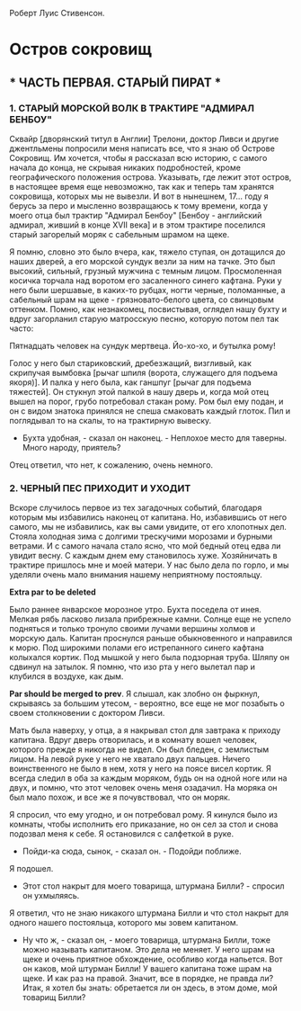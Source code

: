  Роберт Луис Стивенсон.

# Остров сокровищ

## * ЧАСТЬ ПЕРВАЯ. СТАРЫЙ ПИРАТ *

### 1. СТАРЫЙ МОРСКОЙ ВОЛК В ТРАКТИРЕ "АДМИРАЛ БЕНБОУ"

Сквайр [дворянский титул в Англии] Трелони, доктор Ливси и другие джентльмены попросили меня написать все, что я знаю об Острове Сокровищ. Им хочется, чтобы я рассказал всю историю, с самого начала до конца, не скрывая никаких подробностей, кроме географического положения острова. Указывать, где лежит этот остров, в настоящее время еще невозможно, так как и теперь там хранятся сокровища, которых мы не вывезли. И вот в нынешнем, 17... году я берусь за перо и мысленно возвращаюсь к тому времени, когда у моего отца был трактир "Адмирал Бенбоу" [Бенбоу - английский адмирал, живший в конце XVII века] и в этом трактире поселился старый загорелый моряк с сабельным шрамом на щеке.

Я помню, словно это было вчера, как, тяжело ступая, он дотащился до наших дверей, а его морской сундук везли за ним на тачке. Это был высокий, сильный, грузный мужчина с темным лицом. Просмоленная косичка торчала над воротом его засаленного синего кафтана. Руки у него были шершавые, в каких-то рубцах, ногти черные, поломанные, а сабельный шрам на щеке - грязновато-белого цвета, со свинцовым оттенком. Помню, как незнакомец, посвистывая, оглядел нашу бухту и вдруг загорланил старую матросскую песню, которую потом пел так часто:

Пятнадцать человек на сундук мертвеца.
Йо-хо-хо, и бутылка рому!

Голос у него был стариковский, дребезжащий, визгливый, как скрипучая вымбовка [рычаг шпиля (ворота, служащего для подъема якоря)]. И палка у него была, как ганшпуг [рычаг для подъема тяжестей]. Он стукнул этой палкой в нашу дверь и, когда мой отец вышел на порог, грубо потребовал стакан рому. Ром был ему подан, и он с видом знатока принялся не спеша смаковать каждый глоток. Пил и поглядывал то на скалы, то на трактирную вывеску.

- Бухта удобная, - сказал он наконец. - Неплохое место для таверны. Много народу, приятель?

Отец ответил, что нет, к сожалению, очень немного.

### 2. ЧЕРНЫЙ ПЕС ПРИХОДИТ И УХОДИТ

Вскоре случилось первое из тех загадочных событий, благодаря которым мы избавились наконец от капитана. Но, избавившись от него самого, мы не избавились, как вы сами увидите, от его хлопотных дел. Стояла холодная зима с долгими трескучими морозами и бурными ветрами. И с самого начала стало ясно, что мой бедный отец едва ли увидит весну. С каждым днем ему становилось хуже. Хозяйничать в трактире пришлось мне и моей матери. У нас было дела по горло, и мы уделяли очень мало внимания нашему неприятному постояльцу.

**Extra par to be deleted**

Было раннее январское морозное утро. Бухта поседела от инея. Мелкая рябь ласково лизала прибрежные камни. Солнце еще не успело подняться и только тронуло своими лучами вершины холмов и морскую даль. Капитан проснулся раньше обыкновенного и направился к морю. Под широкими полами его истрепанного синего кафтана колыхался кортик. Под мышкой у него была подзорная труба. Шляпу он сдвинул на затылок. Я помню, что изо рта у него вылетал пар и клубился в воздухе, как дым.

**Par should be merged to prev**. Я слышал, как злобно он фыркнул, скрываясь за большим утесом, - вероятно, все еще не мог позабыть о своем столкновении с доктором Ливси.

Мать была наверху, у отца, а я накрывал стол для завтрака к приходу капитана. Вдруг дверь отворилась, и в комнату вошел человек, которого прежде я никогда не видел. Он был бледен, с землистым лицом. На левой руке у него не хватало двух пальцев. Ничего воинственного не было в нем, хотя у него на поясе висел кортик. Я всегда следил в оба за каждым моряком, будь он на одной ноге или на двух, и помню, что этот человек очень меня озадачил. На моряка он был мало похож, и все же я почувствовал, что он моряк.

Я спросил, что ему угодно, и он потребовал рому. Я кинулся было из комнаты, чтобы исполнить его приказание, но он сел за стол и снова подозвал меня к себе. Я остановился с салфеткой в руке.

- Пойди-ка сюда, сынок, - сказал он. - Подойди поближе.

Я подошел.

- Этот стол накрыт для моего товарища, штурмана Билли? - спросил он ухмыляясь.

Я ответил, что не знаю никакого штурмана Билли и что стол накрыт для одного нашего постояльца, которого мы зовем капитаном.

- Ну что ж, - сказал он, - моего товарища, штурмана Билли, тоже можно называть капитаном. Это дела не меняет. У него шрам на щеке и очень приятное обхождение, особливо когда напьется. Вот он каков, мой штурман Билли! У вашего капитана тоже шрам на щеке. И как раз на правой. Значит, все в порядке, не правда ли? Итак, я хотел бы знать: обретается ли он здесь, в этом доме, мой товарищ Билли?
